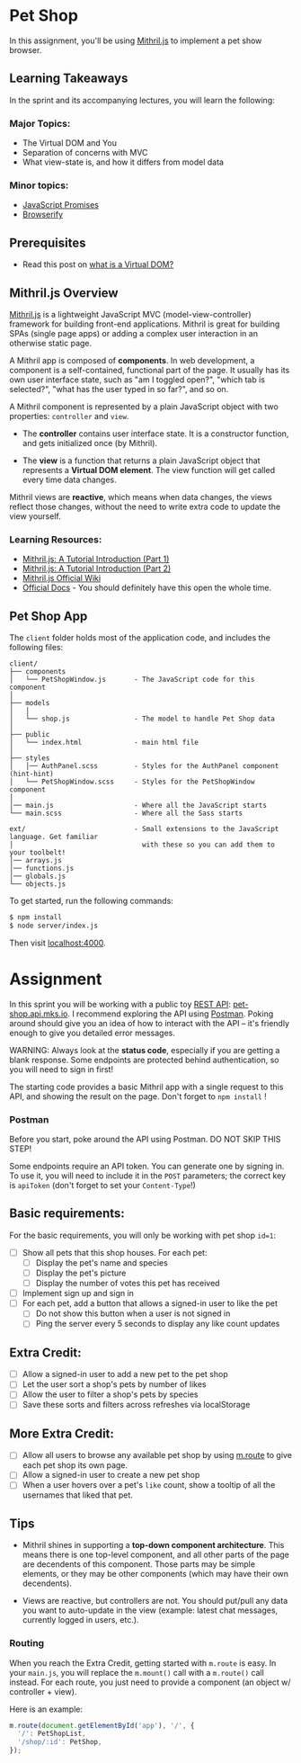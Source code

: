 # Pet Shop

In this assignment, you'll be using [Mithril.js](http://mithril.js.org) to implement a pet show browser.

## Learning Takeaways

In the sprint and its accompanying lectures, you will learn the following:

### Major Topics:

- The Virtual DOM and You
- Separation of concerns with MVC
- What view-state is, and how it differs from model data

### Minor topics:

- [JavaScript Promises](http://www.html5rocks.com/en/tutorials/es6/promises/)
- [Browserify](http://browserify.org/)

## Prerequisites

* Read this post on [what is a Virtual DOM?](http://jbi.sh/what-is-virtual-dom/)

## Mithril.js Overview

[Mithril.js](http://mithril.js.org/) is a lightweight JavaScript MVC (model-view-controller)
framework for building front-end applications. Mithril is great for building SPAs (single page
apps) or adding a complex user interaction in an otherwise static page.

A Mithril app is composed of **components**. In web development, a component is a self-contained, functional part of the page. It usually has its own user interface state, such as "am I toggled open?", "which tab is selected?", "what has the user typed in so far?", and so on.

A Mithril component is represented by a plain JavaScript object with two properties: `controller` and `view`.

* The **controller** contains user interface state. It is a constructor function, and gets initialized once (by Mithril).

* The **view** is a function that returns a plain JavaScript object that represents a **Virtual DOM element**. The view function will get called every time data changes.

Mithril views are **reactive**, which means when data changes, the views reflect those changes, without the need to write extra code to update the view yourself.

### Learning Resources:

- [Mithril.js: A Tutorial Introduction (Part 1)](http://gilbert.ghost.io/mithril-js-tutorial-1/)
- [Mithril.js: A Tutorial Introduction (Part 2)](http://gilbert.ghost.io/mithril-js-tutorial-2/)
- [Mithril.js Official Wiki](https://github.com/lhorie/mithril.js/wiki)
- [Official Docs](http://mithril.js.org/mithril.html) - You should definitely have this open the whole time.

## Pet Shop App

The `client` folder holds most of the application code, and includes the following files:

```
client/
├── components
│   └── PetShopWindow.js       - The JavaScript code for this component
│
├── models
│   │
│   └── shop.js                - The model to handle Pet Shop data
│
├── public
│   └── index.html             - main html file
│
├── styles
│   │── AuthPanel.scss         - Styles for the AuthPanel component (hint-hint)
│   └── PetShopWindow.scss     - Styles for the PetShopWindow component
│
│── main.js                    - Where all the JavaScript starts
└── main.scss                  - Where all the Sass starts

ext/                           - Small extensions to the JavaScript language. Get familiar
│                                with these so you can add them to your toolbelt!
│── arrays.js
│── functions.js
│── globals.js
└── objects.js
```

To get started, run the following commands:

```bash
$ npm install
$ node server/index.js
```

Then visit [localhost:4000](http://localhost:4000).

# Assignment

In this sprint you will be working with a public toy [REST API](https://www.youtube.com/watch?v=7YcW25PHnAA): [pet-shop.api.mks.io](http://pet-shop.api.mks.io). I recommend exploring the API using [Postman](https://chrome.google.com/webstore/detail/postman-rest-client/fdmmgilgnpjigdojojpjoooidkmcomcm?hl=en). Poking around should give you an idea of how to interact with the API – it's friendly enough to give you detailed error messages.

WARNING: Always look at the **status code**, especially if you are getting a blank response. Some endpoints are protected behind authentication, so you will need to sign in first!

The starting code provides a basic Mithril app with a single request to this API, and showing the result on the page. Don't forget to `npm install` !

### Postman

Before you start, poke around the API using Postman. DO NOT SKIP THIS STEP!

Some endpoints require an API token. You can generate one by signing in. To use it, you will need to include it in the `POST` parameters; the correct key is `apiToken` (don't forget to set your `Content-Type`!)

## Basic requirements:

For the basic requirements, you will only be working with pet shop `id=1`:

- [ ] Show all pets that this shop houses. For each pet:
  - [ ] Display the pet's name and species
  - [ ] Display the pet's picture
  - [ ] Display the number of votes this pet has received
- [ ] Implement sign up and sign in
- [ ] For each pet, add a button that allows a signed-in user to like the pet
  - [ ] Do not show this button when a user is not signed in
  - [ ] Ping the server every 5 seconds to display any like count updates

## Extra Credit:

- [ ] Allow a signed-in user to add a new pet to the pet shop
- [ ] Let the user sort a shop's pets by number of likes
- [ ] Allow the user to filter a shop's pets by species
- [ ] Save these sorts and filters across refreshes via localStorage

## More Extra Credit:

- [ ] Allow all users to browse any available pet shop by using [m.route](http://mithril.js.org/mithril.route.html) to give each pet shop its own page.
- [ ] Allow a signed-in user to create a new pet shop
- [ ] When a user hovers over a pet's `like` count, show a tooltip of all the usernames that liked that pet.

## Tips

- Mithril shines in supporting a **top-down component architecture**. This means there is one top-level component, and all other parts of the page are decendents of this component. Those parts may be simple elements, or they may be other components (which may have their own decendents).

- Views are reactive, but controllers are not. You should put/pull any data you want to auto-update in the view (example: latest chat messages, currently logged in users, etc.).

### Routing

When you reach the Extra Credit, getting started with `m.route` is easy. In your `main.js`, you will replace the `m.mount()` call with a `m.route()` call instead. For each route, you just need to provide a component (an object w/ controller + view).

Here is an example:

```javascript
m.route(document.getElementById('app'), '/', {
  '/': PetShopList,
  '/shop/:id': PetShop,
});
```
